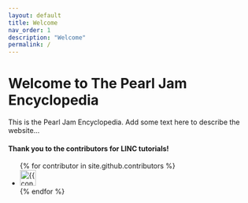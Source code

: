 ```yaml
---
layout: default
title: Welcome
nav_order: 1
description: "Welcome"
permalink: /
---
```


# Welcome to The Pearl Jam Encyclopedia

This is the Pearl Jam Encyclopedia. Add some text here to describe the website...

#### Thank you to the contributors for LINC tutorials!
<ul class="list-style-none">
{% for contributor in site.github.contributors %}
  <li class="d-inline-block mr-1">
     <a href="{{ contributor.html_url }}"><img src="{{ contributor.avatar_url }}" width="32" height="32" alt="{{ contributor.login }}"/></a>
  </li>
{% endfor %}
</ul>
